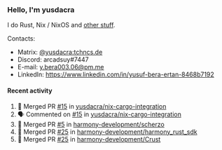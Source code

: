 ### Hello, I'm yusdacra

I do Rust, Nix / NixOS and [other stuff](https://yusdacra.gitlab.io/about).

Contacts:
- Matrix: [@yusdacra:tchncs.de](https://matrix.to/#/@yusdacra:tchncs.de)
- Discord: arcadsuy#7447
- E-mail: y.bera003.06@pm.me
- LinkedIn: https://www.linkedin.com/in/yusuf-bera-ertan-8468b7192

#### Recent activity

<!--START_SECTION:activity-->
1. 🎉 Merged PR [#15](https://github.com/yusdacra/nix-cargo-integration/pull/15) in [yusdacra/nix-cargo-integration](https://github.com/yusdacra/nix-cargo-integration)
2. 🗣 Commented on [#15](https://github.com/yusdacra/nix-cargo-integration/issues/15) in [yusdacra/nix-cargo-integration](https://github.com/yusdacra/nix-cargo-integration)
3. 🎉 Merged PR [#5](https://github.com/harmony-development/scherzo/pull/5) in [harmony-development/scherzo](https://github.com/harmony-development/scherzo)
4. 🎉 Merged PR [#25](https://github.com/harmony-development/harmony_rust_sdk/pull/25) in [harmony-development/harmony_rust_sdk](https://github.com/harmony-development/harmony_rust_sdk)
5. 🎉 Merged PR [#25](https://github.com/harmony-development/Crust/pull/25) in [harmony-development/Crust](https://github.com/harmony-development/Crust)
<!--END_SECTION:activity-->
